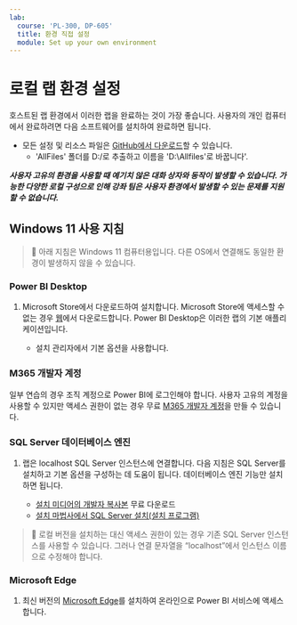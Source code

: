 ```yaml
---
lab:
  course: 'PL-300, DP-605'
  title: 환경 직접 설정
  module: Set up your own environment
---
```


# 로컬 랩 환경 설정

호스트된 랩 환경에서 이러한 랩을 완료하는 것이 가장 좋습니다. 사용자의 개인 컴퓨터에서 완료하려면 다음 소프트웨어를 설치하여 완료하면 됩니다.

- 모든 설정 및 리소스 파일은 [GitHub에서 다운로드](https://github.com/MicrosoftLearning/PL-300-Microsoft-Power-BI-Data-Analyst/raw/Main/AllfilesDownload.zip)할 수 있습니다.
  - 'AllFiles' 폴더를 D:/로 추출하고 이름을 'D:\Allfiles'로 바꿉니다\'.

***사용자 고유의 환경을 사용할 때 예기치 않은 대화 상자와 동작이 발생할 수 있습니다. 가능한 다양한 로컬 구성으로 인해 강좌 팀은 사용자 환경에서 발생할 수 있는 문제를 지원할 수 없습니다.***

## Windows 11 사용 지침

> &#128221; 아래 지침은 Windows 11 컴퓨터용입니다. 다른 OS에서 연결해도 동일한 환경이 발생하지 않을 수 있습니다.

### Power BI Desktop

1. Microsoft Store에서 다운로드하여 설치합니다. Microsoft Store에 액세스할 수 없는 경우 [웹](https://www.microsoft.com/download/details.aspx?id=58494)에서 다운로드합니다. Power BI Desktop은 이러한 랩의 기본 애플리케이션입니다.

    - 설치 관리자에서 기본 옵션을 사용합니다.

### M365 개발자 계정

일부 연습의 경우 조직 계정으로 Power BI에 로그인해야 합니다. 사용자 고유의 계정을 사용할 수 있지만 액세스 권한이 없는 경우 무료 [M365 개발자 계정](https://developer.microsoft.com/en-us/microsoft-365/dev-program)을 만들 수 있습니다.

### SQL Server 데이터베이스 엔진

1. 랩은 localhost SQL Server 인스턴스에 연결합니다. 다음 지침은 SQL Server를 설치하고 기본 옵션을 구성하는 데 도움이 됩니다. 데이터베이스 엔진 기능만 설치하면 됩니다.

    - [설치 미디어의 개발자 복사본](https://www.microsoft.com/sql-server/sql-server-downloads?SilentAuth=1&f=255&MSPPError=-2147217396&rtc=1) 무료 다운로드
    - [설치 마법사에서 SQL Server 설치(설치 프로그램)](https://learn.microsoft.com/sql/database-engine/install-windows/install-sql-server-from-the-installation-wizard-setup)

> &#128221; 로컬 버전을 설치하는 대신 액세스 권한이 있는 경우 기존 SQL Server 인스턴스를 사용할 수 있습니다. 그러나 연결 문자열을 “localhost”에서 인스턴스 이름으로 수정해야 합니다.

### Microsoft Edge

1. 최신 버전의 [Microsoft Edge](https://microsoft.com/edge)를 설치하여 온라인으로 Power BI 서비스에 액세스합니다.
